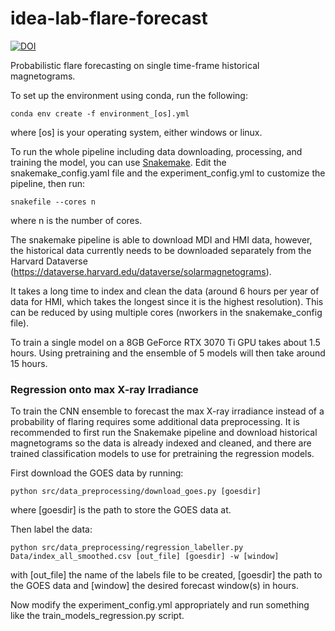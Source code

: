 # idea-lab-flare-forecast


[![DOI](https://zenodo.org/badge/604852892.svg)](https://zenodo.org/badge/latestdoi/604852892)


Probabilistic flare forecasting on single time-frame historical magnetograms.

To set up the environment using conda, run the following:  

    conda env create -f environment_[os].yml  
where [os] is your operating system, either windows or linux.  

To run the whole pipeline including data downloading, processing, and training the model, you can use [Snakemake](https://snakemake.readthedocs.io/en/stable/index.html). Edit the snakemake_config.yaml file and the experiment_config.yml to customize the pipeline, then run:  

    snakefile --cores n
where n is the number of cores.

The snakemake pipeline is able to download MDI and HMI data, however, the historical data currently needs to be downloaded separately from the Harvard Dataverse (https://dataverse.harvard.edu/dataverse/solarmagnetograms). 

It takes a long time to index and clean the data (around 6 hours per year of data for HMI, which takes the longest since it is the highest resolution). This can be reduced by using multiple cores (nworkers in the snakemake_config file). 

To train a single model on a  8GB GeForce RTX 3070 Ti GPU takes about 1.5 hours. Using pretraining and the ensemble of 5 models will then take around 15 hours.

### Regression onto max X-ray Irradiance

To train the CNN ensemble to forecast the max X-ray irradiance instead of a probability of flaring requires some additional data preprocessing. It is recommended to first run the Snakemake pipeline and download historical magnetograms so the data is already indexed and cleaned, and there are trained classification models to use for pretraining the regression models.

First download the GOES data by running:

    python src/data_preprocessing/download_goes.py [goesdir]
where [goesdir] is the path to store the GOES data at.

Then label the data:

    python src/data_preprocessing/regression_labeller.py Data/index_all_smoothed.csv [out_file] [goesdir] -w [window]
with [out_file] the name of the labels file to be created, [goesdir] the path to the GOES data and [window] the desired forecast window(s) in hours.

Now modify the experiment_config.yml appropriately and run something like the train_models_regression.py script. 
